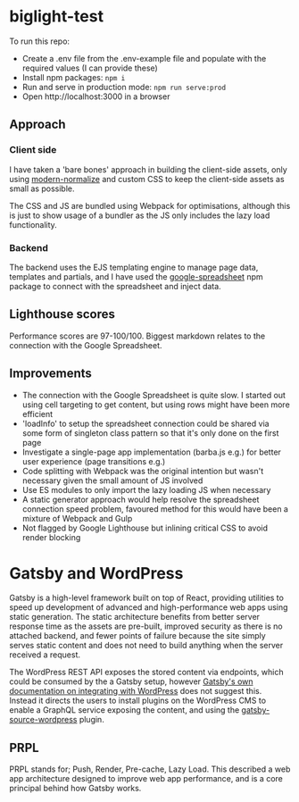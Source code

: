 

# biglight-test
To run this repo:
- Create a .env file from the .env-example file and populate with the required values (I can provide these)
- Install npm packages: `npm i`
- Run and serve in production mode: `npm run serve:prod`
- Open http://localhost:3000 in a browser

## Approach
### Client side
I have taken a 'bare bones' approach in building the client-side assets, only using [modern-normalize](https://github.com/sindresorhus/modern-normalize) and custom CSS to keep the client-side assets as small as possible.

The CSS and JS are bundled using Webpack for optimisations, although this is just to show usage of a bundler as the JS only includes the lazy load functionality.

### Backend
The backend uses the EJS templating engine to manage page data, templates and partials, and I have used the [google-spreadsheet](https://www.npmjs.com/package/google-spreadsheet) npm package to connect with the spreadsheet and inject data.

## Lighthouse scores
Performance scores are 97-100/100. Biggest markdown relates to the connection with the Google Spreadsheet.

## Improvements
- The connection with the Google Spreadsheet is quite slow. I started out using cell targeting to get content, but using rows might have been more efficient
- 'loadInfo' to setup the spreadsheet connection could be shared via some form of singleton class pattern so that it's only done on the first page
- Investigate a single-page app implementation (barba.js e.g.) for better user experience (page transitions e.g.)
- Code splitting with Webpack was the original intention but wasn't necessary given the small amount of JS involved
- Use ES modules to only import the lazy loading JS when necessary
- A static generator approach would help resolve the spreadsheet connection speed problem, favoured method for this would have been a mixture of Webpack and Gulp
- Not flagged by Google Lighthouse but inlining critical CSS to avoid render blocking

# Gatsby and WordPress
Gatsby is a high-level framework built on top of React, providing utilities to speed up development of advanced and high-performance web apps using static generation. The static architecture benefits from better server response time as the assets are pre-built, improved security as there is no attached backend, and fewer points of failure because the site simply serves static content and does not need to build anything when the server received a request.

The WordPress REST API exposes the stored content via endpoints, which could be consumed by the a Gatsby setup, however [Gatsby's own documentation on integrating with WordPress](https://www.gatsbyjs.com/guides/wordpress/) does not suggest this. Instead it directs the users to install plugins on the WordPress CMS to enable a GraphQL service exposing the content, and using the [gatsby-source-wordpress](https://www.gatsbyjs.com/plugins/gatsby-source-wordpress-experimental/) plugin.

## PRPL

PRPL stands for; Push, Render, Pre-cache, Lazy Load. This described a web app architecture designed to improve web app performance, and is a core principal behind how Gatsby works.
